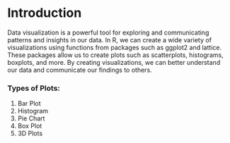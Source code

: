 # Introduction
Data visualization is a powerful tool for exploring and communicating patterns and insights in our data. In R, we can create a wide variety of visualizations using functions from packages such as ggplot2 and lattice. These packages allow us to create plots such as scatterplots, histograms, boxplots, and more. By creating visualizations, we can better understand our data and communicate our findings to others.
### Types of Plots:
01. Bar Plot
02. Histogram
03. Pie Chart
04. Box Plot
05. 3D Plots
